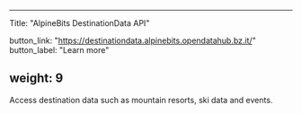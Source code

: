 <!--
SPDX-FileCopyrightText: NOI Techpark <digital@noi.bz.it>

SPDX-License-Identifier: CC0-1.0
-->

---
Title: "AlpineBits DestinationData API"

button_link: "https://destinationdata.alpinebits.opendatahub.bz.it/"
button_label: "Learn more"

weight: 9
---

Access destination data such as mountain resorts, ski data and events.
